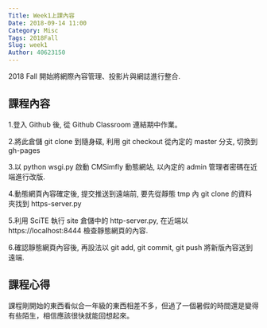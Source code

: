 ```yaml
---
Title: Week1上課內容
Date: 2018-09-14 11:00
Category: Misc
Tags: 2018Fall
Slug: week1
Author: 40623150
---
```


2018 Fall 開始將網際內容管理、投影片與網誌進行整合.

<!-- PELICAN_END_SUMMARY -->

課程內容
----

1.登入 Github 後, 從 Github Classroom 連結期中作業。

2.將此倉儲 git clone 到隨身碟, 利用 git checkout 從內定的 master 分支, 切換到 gh-pages

3.以 python wsgi.py 啟動 CMSimfly 動態網站, 以內定的 admin 管理者密碼在近端進行改版.

4.動態網頁內容確定後, 提交推送到遠端前, 要先從靜態 tmp 內 git clone 的資料夾找到 https-server.py

5.利用 SciTE 執行 site 倉儲中的 http-server.py, 在近端以 https://localhost:8444 檢查靜態網頁的內容.

6.確認靜態網頁內容後, 再設法以 git add, git commit, git push 將新版內容送到遠端.




課程心得
----
課程剛開始的東西看似合一年級的東西相差不多，但過了一個暑假的時間還是變得有些陌生，相信應該很快就能回想起來。
